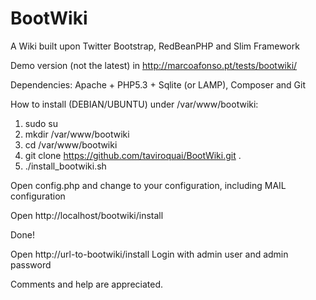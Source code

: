 BootWiki
========

A Wiki built upon Twitter Bootstrap, RedBeanPHP and Slim Framework

Demo version (not the latest) in http://marcoafonso.pt/tests/bootwiki/

Dependencies: Apache + PHP5.3 + Sqlite (or LAMP), Composer and Git

How to install (DEBIAN/UBUNTU) under /var/www/bootwiki:

1. sudo su
2. mkdir /var/www/bootwiki
3. cd /var/www/bootwiki
4. git clone https://github.com/taviroquai/BootWiki.git .
5. ./install_bootwiki.sh

Open config.php and change to your configuration, including MAIL configuration

Open http://localhost/bootwiki/install

Done!

Open http://url-to-bootwiki/install
Login with admin user and admin password

Comments and help are appreciated.
